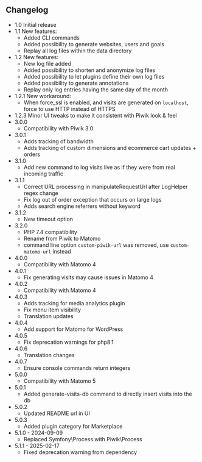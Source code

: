 ## Changelog

- 1.0 Initial release
- 1.1 New features:
   * Added CLI commands
   * Added possibility to generate websites, users and goals
   * Replay all log files within the data directory
- 1.2 New features:
   * New log file added
   * Added possibility to shorten and anonymize log files
   * Added possibility to let plugins define their own log files
   * Added possibility to generate annotations
   * Replay only log entries having the same day of the month
- 1.2.1 New workaround:
   * When force_ssl is enabled, and visits are generated on `localhost`, force to use HTTP instead of HTTPS
- 1.2.3 Minor UI tweaks to make it consistent with Piwik look & feel
- 3.0.0
   * Compatibility with Piwik 3.0
- 3.0.1
   * Adds tracking of bandwidth
   * Adds tracking of custom dimensions and ecommerce cart updates + orders
- 3.1.0
   * Add new command to log visits live as if they were from real incoming traffic
- 3.1.1
   * Correct URL processing in manipulateRequestUrl after LogHelper regex change
   * Fix log out of order exception that occurs on large logs 
   * Adds search engine referrers without keyword
- 3.1.2
   * New timeout option
- 3.2.0
   * PHP 7.4 compatibility
   * Rename from Piwik to Matomo
   * command line option `custom-piwik-url` was removed, use `custom-matomo-url` instead
- 4.0.0
   * Compatibility with Matomo 4
- 4.0.1
   * Fix generating visits may cause issues in Matomo 4
- 4.0.2
  * Compatibility with Matomo 4
- 4.0.3
  * Adds tracking for media analytics plugin
  * Fix menu item visibility
  * Translation updates
- 4.0.4
  * Add support for Matomo for WordPress
- 4.0.5
  * Fix deprecation warnings for php8.1
- 4.0.6
  * Translation changes
- 4.0.7
  * Ensure console commands return integers
- 5.0.0
  * Compatibility with Matomo 5
- 5.0.1
  * Added generate-visits-db command to directly insert visits into the db
- 5.0.2
  * Updated README url in UI
- 5.0.3
  * Added plugin category for Marketplace
- 5.1.0 - 2024-09-09
  * Replaced Symfony\Process with Piwik\Process
- 5.1.1 - 2025-02-17
  * Fixed deprecation warning from dependency
